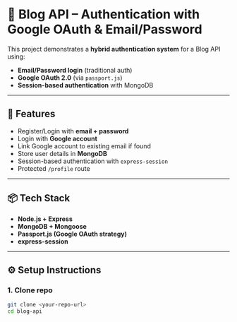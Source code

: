 # 📝 Blog API – Authentication with Google OAuth & Email/Password

This project demonstrates a **hybrid authentication system** for a Blog API using:

- **Email/Password login** (traditional auth)
- **Google OAuth 2.0** (via `passport.js`)
- **Session-based authentication** with MongoDB

---

## 🚀 Features

- Register/Login with **email + password**
- Login with **Google account**
- Link Google account to existing email if found
- Store user details in **MongoDB**
- Session-based authentication with `express-session`
- Protected `/profile` route

---

## 📦 Tech Stack

- **Node.js + Express**
- **MongoDB + Mongoose**
- **Passport.js (Google OAuth strategy)**
- **express-session**

---

## ⚙️ Setup Instructions

### 1. Clone repo

```bash
git clone <your-repo-url>
cd blog-api
```
